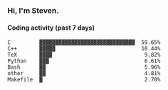 ### Hi, I'm Steven.

#### Coding activity (past 7 days)
```
C         ▓▓▓▓▓▓▓▓▓▓▓▓▓▓▓▓▓▓▓▓▓▓▓▓▓▓▓▓▓▓  59.65%
C++       ▓▓▓▓▓                           10.44%
TeX       ▓▓▓▓                             9.82%
Python    ▓▓▓                              6.61%
Bash      ▓▓                               5.96%
other     ▓▓                               4.81%
Makefile  ▓                                2.70%
```
